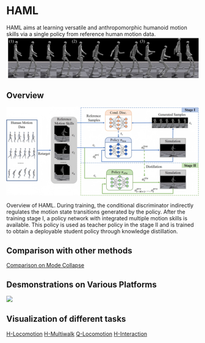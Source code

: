 # HAML
HAML aims at learning versatile and anthropomorphic humanoid motion skills via a single policy from reference human motion data.
![](/images/poster.png)


## Overview

![](/images/framework_corl.png)

Overview of HAML. During training, the conditional discriminator indirectly regulates the motion state transitions generated by the policy. After the training stage I, a policy network with integrated multiple motion skills is available. This policy is used as teacher policy in the stage II and is trained to obtain a deployable student policy through knowledge distillation.

## Comparison with other methods
[Comparison on Mode Collapse](https://www.youtube.com/embed/HYGar8W2-is?autoplay=1&vq=hd1080)

## Desmonstrations on Various Platforms
![](/images/demo.png)

## Visualization of different tasks
[H-Locomotion](https://www.youtube.com/embed/R9PvCrNR4i8?autoplay=1&vq=hd1080)
[H-Multiwalk](https://www.youtube.com/embed/FYt_6veKqSk?autoplay=1&vq=hd1080)
[Q-Locomotion](https://www.youtube.com/embed/pDW9RemLs1c?autoplay=1&vq=hd1080)
[H-Interaction](https://www.youtube.com/embed/L6fuWg8MHTY?autoplay=1&vq=hd1080)

